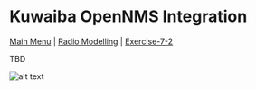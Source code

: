 # Kuwaiba OpenNMS Integration 

[Main Menu](../README.md) | [Radio Modelling](../docs/README.md) | [Exercise-7-2](../session7/Exercise-7-2.md)

TBD

![alt text](../session7/images/BSMTopology1.png "Figure BSMTopology1.png")

